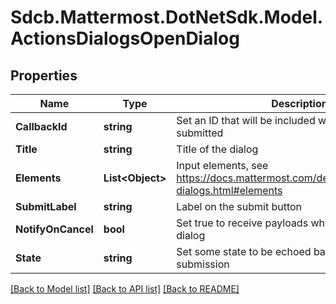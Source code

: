 # Sdcb.Mattermost.DotNetSdk.Model.ActionsDialogsOpenDialog
## Properties

Name | Type | Description | Notes
------------ | ------------- | ------------- | -------------
**CallbackId** | **string** | Set an ID that will be included when the dialog is submitted | [optional] 
**Title** | **string** | Title of the dialog | 
**Elements** | **List&lt;Object&gt;** | Input elements, see https://docs.mattermost.com/developer/interactive-dialogs.html#elements | 
**SubmitLabel** | **string** | Label on the submit button | [optional] 
**NotifyOnCancel** | **bool** | Set true to receive payloads when user cancels a dialog | [optional] 
**State** | **string** | Set some state to be echoed back with the dialog submission | [optional] 

[[Back to Model list]](../README.md#documentation-for-models) [[Back to API list]](../README.md#documentation-for-api-endpoints) [[Back to README]](../README.md)

